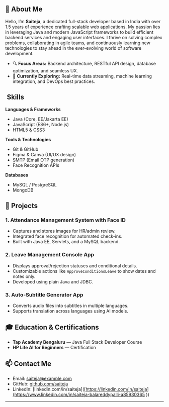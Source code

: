  
## 🚀 About Me

Hello, I’m **Saiteja**, a dedicated full-stack developer based in India with over 1.5 years of experience crafting scalable web applications. My passion lies in leveraging Java and modern JavaScript frameworks to build efficient backend services and engaging user interfaces. I thrive on solving complex problems, collaborating in agile teams, and continuously learning new technologies to stay ahead in the ever-evolving world of software development.

* 🔍 **Focus Areas:** Backend architecture, RESTful API design, database optimization, and seamless UX.
* 🌱 **Currently Exploring:** Real-time data streaming, machine learning integration, and DevOps best practices.

##  Skills

**Languages & Frameworks**

* Java (Core, EE/Jakarta EE)
* JavaScript (ES6+, Node.js)
* HTML5 & CSS3

**Tools & Technologies**

* Git & GitHub
* Figma & Canva (UI/UX design)
* SMTP (Email OTP generation)
* Face Recognition APIs

**Databases**

* MySQL / PostgreSQL
* MongoDB

## 📂 Projects

### 1. Attendance Management System with Face ID

* Captures and stores images for HR/admin review.
* Integrated face recognition for automated check-ins.
* Built with Java EE, Servlets, and a MySQL backend.

### 2. Leave Management Console App

* Displays approval/rejection statuses and conditional details.
* Customizable actions like `ApproveConditionsLeave` to show dates and notes only.
* Developed using plain Java and JDBC.

### 3. Auto-Subtitle Generator App

* Converts audio files into subtitles in multiple languages.
* Supports translation across languages using AI models.

## 🎓 Education & Certifications

* **Tap Academy Bengaluru** — Java Full Stack Developer Course
* **HP Life AI for Beginners** — Certification

## 📫 Contact Me

* Email: [saiteja@example.com](sait6902@gmail.com)
* GitHub: [github.com/saiteja]([https://github.com/saiteja](https://github.com/SaiTeja-out))
* LinkedIn: [linkedin.com/in/saiteja]([https://linkedin.com/in/saiteja](https://www.linkedin.com/in/saiteja-balareddypalli-a85930365 ))

---

 
